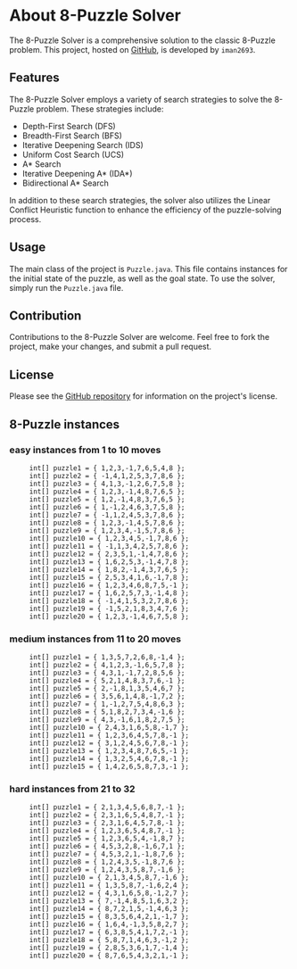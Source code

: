 # About 8-Puzzle Solver

The 8-Puzzle Solver is a comprehensive solution to the classic 8-Puzzle problem. This project, hosted on [GitHub](https://github.com/iman2693/8-Puzzle), is developed by `iman2693`.

## Features

The 8-Puzzle Solver employs a variety of search strategies to solve the 8-Puzzle problem. These strategies include:

- Depth-First Search (DFS)
- Breadth-First Search (BFS)
- Iterative Deepening Search (IDS)
- Uniform Cost Search (UCS)
- A* Search
- Iterative Deepening A* (IDA*)
- Bidirectional A* Search

In addition to these search strategies, the solver also utilizes the Linear Conflict Heuristic function to enhance the efficiency of the puzzle-solving process.

## Usage

The main class of the project is `Puzzle.java`. This file contains instances for the initial state of the puzzle, as well as the goal state. To use the solver, simply run the `Puzzle.java` file.

## Contribution

Contributions to the 8-Puzzle Solver are welcome. Feel free to fork the project, make your changes, and submit a pull request.

## License

Please see the [GitHub repository](https://github.com/iman2693/8-Puzzle) for information on the project's license.
## 8-Puzzle instances
### easy instances from 1 to 10 moves	 
		 int[] puzzle1 = { 1,2,3,-1,7,6,5,4,8 };
		 int[] puzzle2 = { -1,4,1,2,5,3,7,8,6 };
		 int[] puzzle3 = { 4,1,3,-1,2,6,7,5,8 };
		 int[] puzzle4 = { 1,2,3,-1,4,8,7,6,5 };
		 int[] puzzle5 = { 1,2,-1,4,8,3,7,6,5 };
		 int[] puzzle6 = { 1,-1,2,4,6,3,7,5,8 };
		 int[] puzzle7 = { -1,1,2,4,5,3,7,8,6 };
		 int[] puzzle8 = { 1,2,3,-1,4,5,7,8,6 };
		 int[] puzzle9 = { 1,2,3,4,-1,5,7,8,6 };
		 int[] puzzle10 = { 1,2,3,4,5,-1,7,8,6 };
		 int[] puzzle11 = { -1,1,3,4,2,5,7,8,6 };
		 int[] puzzle12 = { 2,3,5,1,-1,4,7,8,6 };
		 int[] puzzle13 = { 1,6,2,5,3,-1,4,7,8 };
		 int[] puzzle14 = { 1,8,2,-1,4,3,7,6,5 };
		 int[] puzzle15 = { 2,5,3,4,1,6,-1,7,8 };
		 int[] puzzle16 = { 1,2,3,4,6,8,7,5,-1 };
		 int[] puzzle17 = { 1,6,2,5,7,3,-1,4,8 };
		 int[] puzzle18 = { -1,4,1,5,3,2,7,8,6 };
		 int[] puzzle19 = { -1,5,2,1,8,3,4,7,6 };
		 int[] puzzle20 = { 1,2,3,-1,4,6,7,5,8 };
		 
		 
### medium instances from 11 to 20 moves
		 int[] puzzle1 = { 1,3,5,7,2,6,8,-1,4 };
		 int[] puzzle2 = { 4,1,2,3,-1,6,5,7,8 };
		 int[] puzzle3 = { 4,3,1,-1,7,2,8,5,6 };
		 int[] puzzle4 = { 5,2,1,4,8,3,7,6,-1 };
		 int[] puzzle5 = { 2,-1,8,1,3,5,4,6,7 };
		 int[] puzzle6 = { 3,5,6,1,4,8,-1,7,2 };
		 int[] puzzle7 = { 1,-1,2,7,5,4,8,6,3 };
		 int[] puzzle8 = { 5,1,8,2,7,3,4,-1,6 };
		 int[] puzzle9 = { 4,3,-1,6,1,8,2,7,5 };
		 int[] puzzle10 = { 2,4,3,1,6,5,8,-1,7 };
		 int[] puzzle11 = { 1,2,3,6,4,5,7,8,-1 };
		 int[] puzzle12 = { 3,1,2,4,5,6,7,8,-1 };
		 int[] puzzle13 = { 1,2,3,4,8,7,6,5,-1 };
		 int[] puzzle14 = { 1,3,2,5,4,6,7,8,-1 };
		 int[] puzzle15 = { 1,4,2,6,5,8,7,3,-1 };
		 
		 
### hard instances from 21 to 32
		 int[] puzzle1 = { 2,1,3,4,5,6,8,7,-1 };
		 int[] puzzle2 = { 2,3,1,6,5,4,8,7,-1 };
		 int[] puzzle3 = { 2,3,1,6,4,5,7,8,-1 };
		 int[] puzzle4 = { 1,2,3,6,5,4,8,7,-1 };
		 int[] puzzle5 = { 1,2,3,6,5,4,-1,8,7 };
		 int[] puzzle6 = { 4,5,3,2,8,-1,6,7,1 };
		 int[] puzzle7 = { 4,5,3,2,1,-1,8,7,6 };
		 int[] puzzle8 = { 1,2,4,3,5,-1,8,7,6 };
		 int[] puzzle9 = { 1,2,4,3,5,8,7,-1,6 };
		 int[] puzzle10 = { 2,1,3,4,5,8,7,-1,6 };
		 int[] puzzle11 = { 1,3,5,8,7,-1,6,2,4 };
		 int[] puzzle12 = { 4,3,1,6,5,8,-1,2,7 };
		 int[] puzzle13 = { 7,-1,4,8,5,1,6,3,2 };
		 int[] puzzle14 = { 8,7,2,1,5,-1,4,6,3 };
		 int[] puzzle15 = { 8,3,5,6,4,2,1,-1,7 };
		 int[] puzzle16 = { 1,6,4,-1,3,5,8,2,7 };
		 int[] puzzle17 = { 6,3,8,5,4,1,7,2,-1 };
		 int[] puzzle18 = { 5,8,7,1,4,6,3,-1,2 };
		 int[] puzzle19 = { 2,8,5,3,6,1,7,-1,4 };
		 int[] puzzle20 = { 8,7,6,5,4,3,2,1,-1 };
